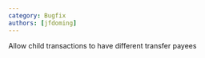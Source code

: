 ```yaml
---
category: Bugfix
authors: [jfdoming]
---
```


Allow child transactions to have different transfer payees

